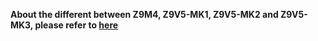 **About the different between Z9M4, Z9V5-MK1, Z9V5-MK2 and Z9V5-MK3,
please refer to [here](https://github.com/ZONESTAR3D/Z9)**

